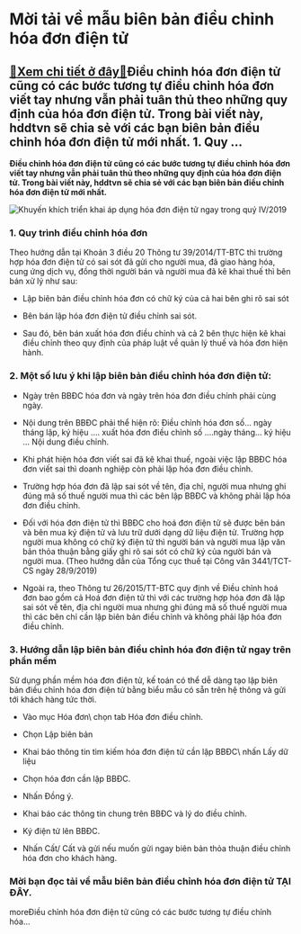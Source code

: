 Mời tải về mẫu biên bản điều chỉnh hóa đơn điện tử
==================================================

[:gift:Xem chi tiết ở đây:gift:](https://hddtvn.com/moi-tai-ve-mau-bien-ban-dieu-chinh-hoa-don-dien-tu/)Điều chỉnh hóa đơn điện tử cũng có các bước tương tự điều chỉnh hóa đơn viết tay nhưng vẫn phải tuân thủ theo những quy định của hóa đơn điện tử. Trong bài viết này, hddtvn sẽ chia sẻ với các bạn biên bản điều chỉnh hóa đơn điện tử mới nhất. 1. Quy …
----------------------------------------------------------------------------------------------------------------------------------------------------------------------------------------------------------------------------------------------------------

**Điều chỉnh hóa đơn điện tử cũng có các bước tương tự điều chỉnh hóa đơn viết tay nhưng vẫn phải tuân thủ theo những quy định của hóa đơn điện tử. Trong bài viết này, hddtvn sẽ chia sẻ với các bạn biên bản điều chỉnh hóa đơn điện tử mới nhất.**


![Khuyến khích triển khai áp dụng hóa đơn điện tử ngay trong quý IV/2019](https://hddtvn.com/wp-content/uploads/2021/01/201910210456ch9fd32c0691627c1fbd52e66cadd391eb_hoa-don-dien-tu.jpg)


### 1. Quy trình điều chỉnh hóa đơn


Theo hướng dẫn tại Khoản 3 điều 20 Thông tư 39/2014/TT-BTC thì trường hợp hóa đơn điện tử có sai sót đã gửi cho người mua, đã giao hàng hóa, cung ứng dịch vụ, đồng thời người bán và người mua đã kê khai thuế thì bên bán xử lý như sau:




* Lập biên bản điều chỉnh hóa đơn có chữ ký của cả hai bên ghi rõ sai sót

* Bên bán lập hóa đơn điện tử điều chỉnh sai sót.

* Sau đó, bên bán xuất hóa đơn điều chỉnh và cả 2 bên thực hiện kê khai điều chỉnh theo quy định của pháp luật về quản lý thuế và hóa đơn hiện hành.



### 2. Một số lưu ý khi lập biên bản điều chỉnh hóa đơn điện tử:




* Ngày trên BBĐC hóa đơn và ngày trên hóa đơn điều chỉnh phải cùng ngày.

* Nội dung trên BBĐC phải thể hiện rõ: Điều chỉnh hóa đơn số… ngày tháng lập, ký hiệu …. xuất hóa đơn điều chỉnh số ….ngày tháng… ký hiệu … Nội dung điều chỉnh.

* Khi phát hiện hóa đơn viết sai đã kê khai thuế, ngoài việc lập BBĐC hóa đơn viết sai thì doanh nghiệp còn phải lập hóa đơn điều chỉnh.

* Trường hợp hóa đơn đã lập sai sót về tên, địa chỉ, người mua nhưng ghi đúng mã số thuế người mua thì các bên lập BBĐC và không phải lập hóa đơn điều chỉnh.

* Đối với hóa đơn điện tử thì BBĐC cho hoá đơn điện tử sẽ được bên bán và bên mua ký điện tử và lưu trữ dưới dạng dữ liệu điện tử. Trường hợp người mua không có chữ ký điện tử thì người bán và người mua lập văn bản thỏa thuận bằng giấy ghi rõ sai sót có chữ ký của người bán và người mua. (Theo hướng dẫn của Tổng cục thuế tại Công văn 3441/TCT-CS ngày 28/9/2019)

* Ngoài ra, theo Thông tư 26/2015/TT-BTC quy định về Điều chỉnh hoá đơn bao gồm cả Hoá đơn điện tử thì với các trường hợp hóa đơn đã lập sai sót về tên, địa chỉ người mua nhưng ghi đúng mã số thuế người mua thì các bên chỉ cần lập biên bản điều chỉnh và không phải lập hóa đơn điều chỉnh.



### 3. Hướng dẫn lập biên bản điều chỉnh hóa đơn điện tử ngay trên phần mềm


Sử dụng phần mềm hóa đơn điện tử, kế toán có thể dễ dàng tạo lập biên bản điều chỉnh hóa đơn điện tử bằng biểu mẫu có sẵn trên hệ thông và gửi tới khách hàng tức thời.




* Vào mục Hóa đơn\ chọn tab Hóa đơn điều chỉnh.

* Chọn Lập biên bản

* Khai báo thông tin tìm kiếm hóa đơn điện tử cần lập BBĐC\ nhấn Lấy dữ liệu

* Chọn hóa đơn cần lập BBĐC.

* Nhấn Đồng ý.

* Khai báo các thông tin chung trên BBĐC và lý do điều chỉnh.

* Ký điện tử lên BBĐC.

* Nhấn Cất/ Cất và gửi nếu muốn gửi ngay biên bản thỏa thuận điều chỉnh hóa đơn cho khách hàng.



### Mời bạn đọc tải về mẫu biên bản điều chỉnh hóa đơn điện tử **TẠI ĐÂY**.


moreĐiều chỉnh hóa đơn điện tử cũng có các bước tương tự điều chỉnh hóa…

